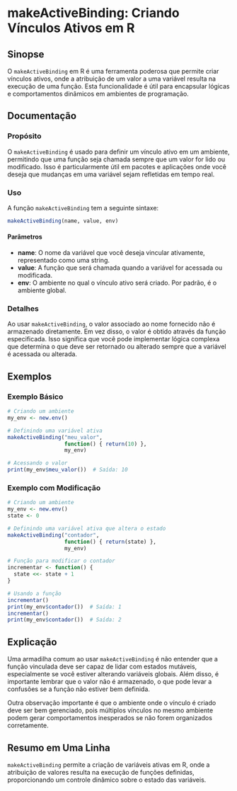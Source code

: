 <!--
Meta Description: # makeActiveBinding: Criando Vínculos Ativos em R ## Sinopse O `makeActiveBinding` em R é uma ferramenta poderosa que permite criar vínculos ativos, o...
Meta Keywords: que, makeactivebinding, uma, função, variável
-->

# makeActiveBinding: Criando Vínculos Ativos em R

## Sinopse
O `makeActiveBinding` em R é uma ferramenta poderosa que permite criar vínculos ativos, onde a atribuição de um valor a uma variável resulta na execução de uma função. Esta funcionalidade é útil para encapsular lógicas e comportamentos dinâmicos em ambientes de programação.

## Documentação
### Propósito
O `makeActiveBinding` é usado para definir um vínculo ativo em um ambiente, permitindo que uma função seja chamada sempre que um valor for lido ou modificado. Isso é particularmente útil em pacotes e aplicações onde você deseja que mudanças em uma variável sejam refletidas em tempo real.

### Uso
A função `makeActiveBinding` tem a seguinte sintaxe:

```R
makeActiveBinding(name, value, env)
```

#### Parâmetros
- **name**: O nome da variável que você deseja vincular ativamente, representado como uma string.
- **value**: A função que será chamada quando a variável for acessada ou modificada.
- **env**: O ambiente no qual o vínculo ativo será criado. Por padrão, é o ambiente global.

### Detalhes
Ao usar `makeActiveBinding`, o valor associado ao nome fornecido não é armazenado diretamente. Em vez disso, o valor é obtido através da função especificada. Isso significa que você pode implementar lógica complexa que determina o que deve ser retornado ou alterado sempre que a variável é acessada ou alterada.

## Exemplos
### Exemplo Básico
```R
# Criando um ambiente
my_env <- new.env()

# Definindo uma variável ativa
makeActiveBinding("meu_valor", 
                  function() { return(10) }, 
                  my_env)

# Acessando o valor
print(my_env$meu_valor())  # Saída: 10
```

### Exemplo com Modificação
```R
# Criando um ambiente
my_env <- new.env()
state <- 0

# Definindo uma variável ativa que altera o estado
makeActiveBinding("contador", 
                  function() { return(state) }, 
                  my_env)

# Função para modificar o contador
incrementar <- function() {
  state <<- state + 1
}

# Usando a função
incrementar()
print(my_env$contador())  # Saída: 1
incrementar()
print(my_env$contador())  # Saída: 2
```

## Explicação
Uma armadilha comum ao usar `makeActiveBinding` é não entender que a função vinculada deve ser capaz de lidar com estados mutáveis, especialmente se você estiver alterando variáveis globais. Além disso, é importante lembrar que o valor não é armazenado, o que pode levar a confusões se a função não estiver bem definida.

Outra observação importante é que o ambiente onde o vínculo é criado deve ser bem gerenciado, pois múltiplos vínculos no mesmo ambiente podem gerar comportamentos inesperados se não forem organizados corretamente.

## Resumo em Uma Linha
`makeActiveBinding` permite a criação de variáveis ativas em R, onde a atribuição de valores resulta na execução de funções definidas, proporcionando um controle dinâmico sobre o estado das variáveis.